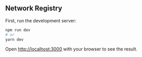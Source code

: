## Network Registry

First, run the development server:

```bash
npm run dev
# or
yarn dev
```

Open [http://localhost:3000](http://localhost:3000) with your browser to see the result.